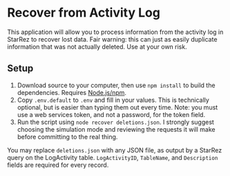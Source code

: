 # Recover from Activity Log

This application will allow you to process information from the activity log in StarRez to recover lost data. Fair warning: this can just as easily duplicate information that was not actually deleted. Use at your own risk.

## Setup

1. Download source to your computer, then use `npm install` to build the dependencies. Requires [Node.js/npm](https://nodejs.org/).
2. Copy `.env.default` to `.env` and fill in your values. This is technically optional, but is easier than typing them out every time. Note: you must use a web services token, and not a password, for the token field.
3. Run the script using `node recover deletions.json`. I strongly suggest choosing the simulation mode and reviewing the requests it will make before committing to the real thing.

You may replace `deletions.json` with any JSON file, as output by a StarRez query on the LogActivity table. `LogActivityID`, `TableName`, and `Description` fields are required for every record.